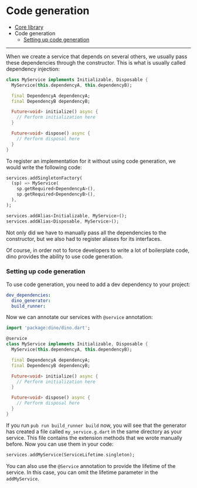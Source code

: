 # Code generation

- [Core library](core-library.md)
- Code generation
  - [Setting up code generation](#setting-up-code-generation)

---

When we create a service that depends on several others, we usually pass these dependencies through the constructor. This is what is usually called dependency injection:

```dart
class MyService implements Initializable, Disposable {
  MyService(this.dependencyA, this.dependencyB);

  final DependencyA dependencyA;
  final DependencyB dependencyB;

  Future<void> initialize() async {
    // Perform initialization here
  }

  Future<void> dispose() async {
    // Perform disposal here
  }
}
```

To register an implementation for it without using code generation, we would write the following code:

```dart
services.addSingletonFactory(
  (sp) => MyService(
    sp.getRequired<DependencyA>(),
    sp.getRequired<DependencyB>(),
  ),
);

services.addAlias<Initializable, MyService>();
services.addAlias<Disposable, MyService>();
```

Not only did we have to manually pass all the dependencies to the constructor, but we also had to register aliases for its interfaces.

Of course, in order not to force developers to write a lot of boilerplate code, dino provides the ability to use code generation.

### Setting up code generation

To use code generation, you need to add a dev dependency to your project:

```yaml
dev_dependencies:
  dino_generator:
  build_runner:
```

Now we can annotate our services with `@service` annotation:

```dart
import 'package:dino/dino.dart';

@service
class MyService implements Initializable, Disposable {
  MyService(this.dependencyA, this.dependencyB);

  final DependencyA dependencyA;
  final DependencyB dependencyB;

  Future<void> initialize() async {
    // Perform initialization here
  }

  Future<void> dispose() async {
    // Perform disposal here
  }
}
```

If you run `pub run build_runner build` now, you will see that the generator has created a file called `my_service.g.dart` in the same directory as your service.
This file contains the extension methods that we wrote manually before. Now you can use them in your code:

```dart
services.addMyService(ServiceLifetime.singleton);
```

You can also use the `@Service` annotation to provide the lifetime of the service. In this case, you can omit the lifetime parameter in the `addMyService`.

<!-- TODO describe advanced injection features -->

